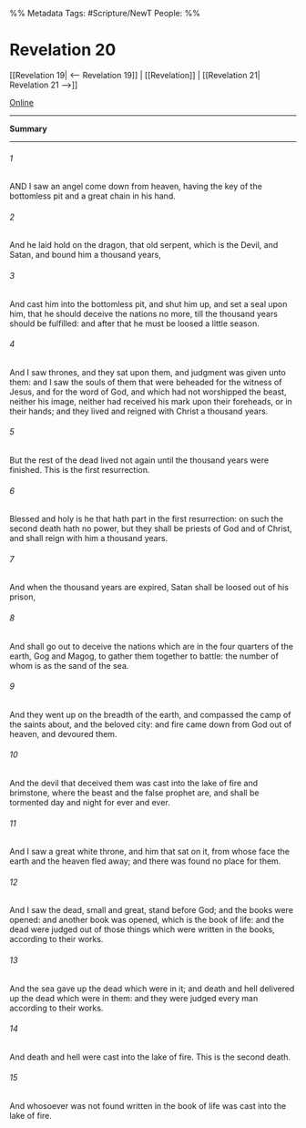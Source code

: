 %% Metadata
Tags: #Scripture/NewT
People: 
%%
# Revelation 20
[[Revelation 19| <-- Revelation 19]] | [[Revelation]] | [[Revelation 21| Revelation 21 -->]]

[Online](https://churchofjesuschrist.org/study/scriptures/nt/rev/20?lang=eng)

---
__Summary__



---
###### 1
AND I saw an angel come down from heaven, having the key of the bottomless pit and a great chain in his hand.
###### 2
And he laid hold on the dragon, that old serpent, which is the Devil, and Satan, and bound him a thousand years,
###### 3
And cast him into the bottomless pit, and shut him up, and set a seal upon him, that he should deceive the nations no more, till the thousand years should be fulfilled: and after that he must be loosed a little season.
###### 4
And I saw thrones, and they sat upon them, and judgment was given unto them: and I saw the souls of them that were beheaded for the witness of Jesus, and for the word of God, and which had not worshipped the beast, neither his image, neither had received his mark upon their foreheads, or in their hands; and they lived and reigned with Christ a thousand years.
###### 5
But the rest of the dead lived not again until the thousand years were finished. This is the first resurrection.
###### 6
Blessed and holy is he that hath part in the first resurrection: on such the second death hath no power, but they shall be priests of God and of Christ, and shall reign with him a thousand years.
###### 7
And when the thousand years are expired, Satan shall be loosed out of his prison,
###### 8
And shall go out to deceive the nations which are in the four quarters of the earth, Gog and Magog, to gather them together to battle: the number of whom is as the sand of the sea.
###### 9
And they went up on the breadth of the earth, and compassed the camp of the saints about, and the beloved city: and fire came down from God out of heaven, and devoured them.
###### 10
And the devil that deceived them was cast into the lake of fire and brimstone, where the beast and the false prophet are, and shall be tormented day and night for ever and ever.
###### 11
And I saw a great white throne, and him that sat on it, from whose face the earth and the heaven fled away; and there was found no place for them.
###### 12
And I saw the dead, small and great, stand before God; and the books were opened: and another book was opened, which is the book of life: and the dead were judged out of those things which were written in the books, according to their works.
###### 13
And the sea gave up the dead which were in it; and death and hell delivered up the dead which were in them: and they were judged every man according to their works.
###### 14
And death and hell were cast into the lake of fire. This is the second death.
###### 15
And whosoever was not found written in the book of life was cast into the lake of fire.



